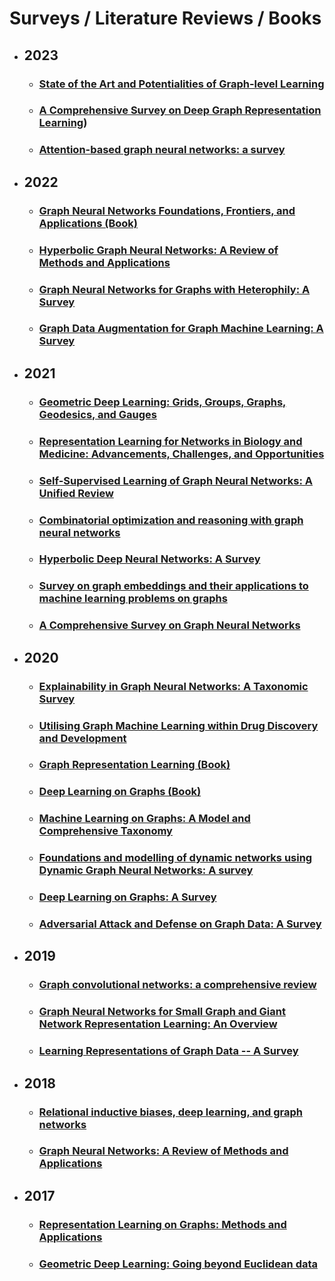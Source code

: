 
# Surveys / Literature Reviews / Books

- ## 2023
   * ### [State of the Art and Potentialities of Graph-level Learning](https://github.com/naganandy/graph-based-deep-learning-literature/blob/master/conference-publications/folders/surveys/gll_arxiv23/README.md)
   * ### [A Comprehensive Survey on Deep Graph Representation Learning](https://github.com/naganandy/graph-based-deep-learning-literature/blob/master/conference-publications/folders/surveys/dgrl_arxiv23/README.md))
   * ### [Attention-based graph neural networks: a survey](https://github.com/naganandy/graph-based-deep-learning-literature/blob/master/conference-publications/folders/surveys/att_air23/README.md)

- ## 2022
   * ### [Graph Neural Networks Foundations, Frontiers, and Applications (Book)](https://github.com/naganandy/graph-based-deep-learning-literature/blob/master/conference-publications/folders/surveys/gnnbook_springer22/README.md)
   * ### [Hyperbolic Graph Neural Networks: A Review of Methods and Applications](https://github.com/naganandy/graph-based-deep-learning-literature/blob/master/conference-publications/folders/surveys/hgnns_corr22/README.md)
   * ### [Graph Neural Networks for Graphs with Heterophily: A Survey](https://github.com/naganandy/graph-based-deep-learning-literature/blob/master/conference-publications/folders/surveys/heterognns_corr22/README.md)
   * ### [Graph Data Augmentation for Graph Machine Learning: A Survey](https://github.com/naganandy/graph-based-deep-learning-literature/blob/master/conference-publications/folders/surveys/gda_arxiv22/README.md)

- ## 2021
   * ### [Geometric Deep Learning: Grids, Groups, Graphs, Geodesics, and Gauges](https://github.com/naganandy/graph-based-deep-learning-literature/blob/master/conference-publications/folders/surveys/gdl_corr21/README.md)
   * ### [Representation Learning for Networks in Biology and Medicine: Advancements, Challenges, and Opportunities](https://github.com/naganandy/graph-based-deep-learning-literature/blob/master/conference-publications/folders/surveys/biomed_corr21/README.md)
  * ### [Self-Supervised Learning of Graph Neural Networks: A Unified Review](https://github.com/naganandy/graph-based-deep-learning-literature/blob/master/conference-publications/folders/surveys/selfgnn_corr21/README.md)
   * ### [Combinatorial optimization and reasoning with graph neural networks](https://github.com/naganandy/graph-based-deep-learning-literature/blob/master/conference-publications/folders/surveys/cognn_corr21/README.md)
   * ### [Hyperbolic Deep Neural Networks: A Survey](https://github.com/naganandy/graph-based-deep-learning-literature/blob/master/conference-publications/folders/surveys/hdnn_corr21/README.md)
   * ### [Survey on graph embeddings and their applications to machine learning problems on graphs](https://github.com/naganandy/graph-based-deep-learning-literature/blob/master/conference-publications/folders/surveys/mlgraphs_peerjcs21/README.md)
   * ### [A Comprehensive Survey on Graph Neural Networks](https://github.com/naganandy/graph-based-deep-learning-literature/blob/master/conference-publications/folders/surveys/gnnsurvey_tnnls21/README.md)

- ## 2020
   * ### [Explainability in Graph Neural Networks: A Taxonomic Survey](https://github.com/naganandy/graph-based-deep-learning-literature/blob/master/conference-publications/folders/surveys/gnnexplainability_corr21/README.md)
   * ### [Utilising Graph Machine Learning within Drug Discovery and Development](https://github.com/naganandy/graph-based-deep-learning-literature/blob/master/conference-publications/folders/surveys/gmldrug_aaai20/README.md)
   * ### [Graph Representation Learning (Book)](https://github.com/naganandy/graph-based-deep-learning-literature/blob/master/conference-publications/folders/surveys/grl_mac20/README.md)
   * ### [Deep Learning on Graphs (Book)](https://github.com/naganandy/graph-based-deep-learning-literature/blob/master/conference-publications/folders/surveys/dlg_cup20/README.md)
   * ### [Machine Learning on Graphs: A Model and Comprehensive Taxonomy](https://github.com/naganandy/graph-based-deep-learning-literature/blob/master/conference-publications/folders/surveys/mlgraphs_arxiv20/README.md)
   * ### [Foundations and modelling of dynamic networks using Dynamic Graph Neural Networks: A survey](https://github.com/naganandy/graph-based-deep-learning-literature/blob/master/conference-publications/folders/surveys/dygnn_arxiv20/README.md)
   * ### [Deep Learning on Graphs: A Survey](https://github.com/naganandy/graph-based-deep-learning-literature/blob/master/conference-publications/folders/surveys/dlgsurvey_tkde20/README.md)
   * ### [Adversarial Attack and Defense on Graph Data: A Survey](https://github.com/naganandy/graph-based-deep-learning-literature/blob/master/conference-publications/folders/surveys/aagsurvey_arxiv20/README.md)

- ## 2019
   * ### [Graph convolutional networks: a comprehensive review](https://github.com/naganandy/graph-based-deep-learning-literature/blob/master/conference-publications/folders/surveys/gcnreview_csn19/README.md)
   * ### [Graph Neural Networks for Small Graph and Giant Network Representation Learning: An Overview](https://github.com/naganandy/graph-based-deep-learning-literature/blob/master/conference-publications/folders/surveys/gnnaug_arxiv19/README.md)
   * ### [Learning Representations of Graph Data -- A Survey](https://github.com/naganandy/graph-based-deep-learning-literature/blob/master/conference-publications/folders/surveys/lrg_arxiv19/README.md)

- ## 2018
   * ### [Relational inductive biases, deep learning, and graph networks](https://github.com/naganandy/graph-based-deep-learning-literature/blob/master/conference-publications/folders/surveys/gnet_arXiv18/README.md)
   * ### [Graph Neural Networks: A Review of Methods and Applications](https://github.com/naganandy/graph-based-deep-learning-literature/blob/master/conference-publications/folders/surveys/gnnreview_arxiv18/README.md)

- ## 2017
   * ### [Representation Learning on Graphs: Methods and Applications](https://github.com/naganandy/graph-based-deep-learning-literature/blob/master/conference-publications/folders/surveys/grl_ideb17/README.md)
   * ### [Geometric Deep Learning: Going beyond Euclidean data](https://github.com/naganandy/graph-based-deep-learning-literature/blob/master/conference-publications/folders/surveys/gdl_isp17/README.md)
